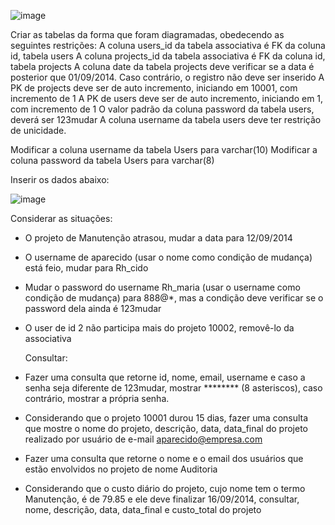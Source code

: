 ![image](https://github.com/Rafhaelslv/Database-Projeto/assets/127260453/ed366924-529f-4263-b946-f8a6c14181e4)

Criar as tabelas da forma que foram diagramadas, obedecendo as seguintes restrições:
A coluna users_id da tabela associativa é FK da coluna id, tabela users
A coluna projects_id da tabela associativa é FK da coluna id, tabela projects
A coluna date da tabela projects deve verificar se a data é posterior que 01/09/2014. Caso contrário, o registro não deve ser inserido
A PK de projects deve ser de auto incremento, iniciando em 10001, com incremento de 1
A PK de users deve ser de auto incremento, iniciando em 1, com incremento de 1
O valor padrão da coluna password da tabela users, deverá ser 123mudar
A coluna username da tabela users deve ter restrição de unicidade.

Modificar a coluna username da tabela Users para varchar(10)
Modificar a coluna password da tabela Users para varchar(8)

Inserir os dados abaixo:

![image](https://github.com/Rafhaelslv/Database-Projeto/assets/127260453/97655c38-c485-4938-9ce0-d0a62f39f63b)


Considerar as situações:
- O projeto de Manutenção atrasou, mudar a data para 12/09/2014
- O username de aparecido (usar o nome como condição de mudança) está feio, mudar para
Rh_cido
- Mudar o password do username Rh_maria (usar o username como condição de mudança)
para 888@*, mas a condição deve verificar se o password dela ainda é 123mudar
- O user de id 2 não participa mais do projeto 10002, removê-lo da associativa

  Consultar:
- Fazer uma consulta que retorne id, nome, email, username e caso a senha seja diferente de
123mudar, mostrar ******** (8 asteriscos), caso contrário, mostrar a própria senha.
- Considerando que o projeto 10001 durou 15 dias, fazer uma consulta que mostre o nome do
projeto, descrição, data, data_final do projeto realizado por usuário de e-mail
aparecido@empresa.com
- Fazer uma consulta que retorne o nome e o email dos usuários que estão envolvidos no
projeto de nome Auditoria
- Considerando que o custo diário do projeto, cujo nome tem o termo Manutenção, é de 79.85
e ele deve finalizar 16/09/2014, consultar, nome, descrição, data, data_final e custo_total do
projeto
